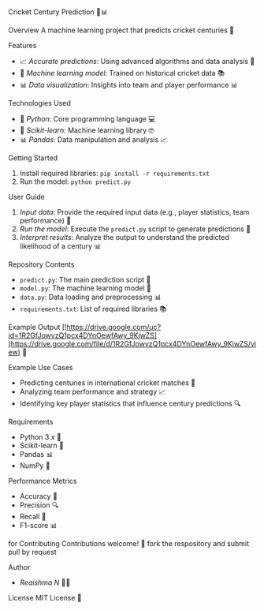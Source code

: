 

Cricket Century Prediction 🏏📊

Overview
A machine learning project that predicts cricket centuries 🎯

Features
- 📈 *Accurate predictions*: Using advanced algorithms and data analysis 🤖
- 🤖 *Machine learning model*: Trained on historical cricket data 📚
- 📊 *Data visualization*: Insights into team and player performance 📊

Technologies Used
- 🐍 *Python*: Core programming language 💻
- 🤖 *Scikit-learn*: Machine learning library 🤓
- 📊 *Pandas*: Data manipulation and analysis 📈

Getting Started
1. Install required libraries: `pip install -r requirements.txt`
2. Run the model: `python predict.py`

User Guide
1. *Input data*: Provide the required input data (e.g., player statistics, team performance) 📝
2. *Run the model*: Execute the `predict.py` script to generate predictions 🚀
3. *Interpret results*: Analyze the output to understand the predicted likelihood of a century 📊

Repository Contents
- `predict.py`: The main prediction script 📄
- `model.py`: The machine learning model 🤖
- `data.py`: Data loading and preprocessing 📊
- `requirements.txt`: List of required libraries 📚

Example Output
[!https://drive.google.com/uc?id=1R2GfJowvzQ1pcx4DYnOewfAwy_9KjwZS](https://drive.google.com/file/d/1R2GfJowvzQ1pcx4DYnOewfAwy_9KjwZS/view) 🎥

Example Use Cases
- Predicting centuries in international cricket matches 🏏
- Analyzing team performance and strategy 📈
- Identifying key player statistics that influence century predictions 🔍

Requirements
- Python 3.x 🐍
- Scikit-learn 🤖
- Pandas 📊
- NumPy 🔢

Performance Metrics
- Accuracy 🎯
- Precision 🔍
- Recall 📝
- F1-score 📊

for Contributing
Contributions welcome! 🌟 fork the respository and submit pull by request 

Author
- *Reaishma N* 🙋‍♀️

License
MIT License 📄

